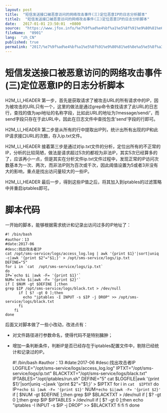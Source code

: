 ```yaml
---
layout: post
title:  "短信发送接口被恶意访问的网络攻击事件(三)定位恶意IP的日志分析脚本"
title2:  "短信发送接口被恶意访问的网络攻击事件(三)定位恶意IP的日志分析脚本"
date:   2017-01-01 23:50:01  +0800
source:  "https://www.jfox.info/%e7%9f%ad%e4%bf%a1%e5%8f%91%e9%80%81%e6%8e%a5%e5%8f%a3%e8%a2%ab%e6%81%b6%e6%84%8f%e8%ae%bf%e9%97%ae%e7%9a%84%e7%bd%91%e7%bb%9c%e6%94%bb%e5%87%bb%e4%ba%8b%e4%bb%b6-%e4%b8%89-%e5%ae%9a%e4%bd%8d%e6%81%b6.html"
fileName:  "0901"
lang:  "zh_CN"
published: true
permalink: "2017/%e7%9f%ad%e4%bf%a1%e5%8f%91%e9%80%81%e6%8e%a5%e5%8f%a3%e8%a2%ab%e6%81%b6%e6%84%8f%e8%ae%bf%e9%97%ae%e7%9a%84%e7%bd%91%e7%bb%9c%e6%94%bb%e5%87%bb%e4%ba%8b%e4%bb%b6-%e4%b8%89-%e5%ae%9a%e4%bd%8d%e6%81%b6.html"
---
```


# 短信发送接口被恶意访问的网络攻击事件(三)定位恶意IP的日志分析脚本 


H2M_LI_HEADER 
第一步，首先是获取请求了被攻击URL的所有请求中的IP，因为被攻击的URL只有一个，这里的做法是通过grep命令查找请求了此URL的日志行，查找的值为api地址的名称字段，比如此URL的地址为’/message/send/’，而send字段只存在于此URL中，因此在日志文件中查找包含’send’字段的行即可。

H2M_LI_HEADER 
第二步是从所有的行中提取出IP列，统计出所有出现的IP和此IP请求接口URL的次数，存入ip.txt文件。

H2M_LI_HEADER 
接着第三步是通过对ip.txt文件的分析，定位出所有的不正常的IP，分析的比较简陋，做法是请求超过5次的都视为非法IP，其实5次已经算多的了，应该再小一点，但是其实在分析文件ip.txt文件过程中，发现正常的IP访问次数基本为一次、两次，而非法IP则为百次或千次，因此阈值设置为5或者3并没有大的影响，重点是找出访问量较大的一些IP。

H2M_LI_HEADER 
最后一步，得到这些IP值之后，将其加入到iptables的过滤策略中并重启iptables即可。

# 脚本代码

一开始的脚本，能够根据需求统计和记录出访问过多的IP地址了：

    #! /bin/bash
    #author：13
    #date:2017-06
    #desc:找出攻击者IP
    cat /opt/sms-service/logs/access_log.log | awk '{print $1}'|sort|uniq -c|awk '{print $2"="$1;}' > /opt/sms-service/logs/ip.txt
    DEFINE="5"
    for i in `cat  /opt/sms-service/logs/ip.txt`
    do
    IP=`echo $i |awk -F= '{print $1}'`
    NUM=`echo $i|awk -F= '{print $2}'`
    if [ $NUM -gt $DEFINE ];then
    grep $IP /opt/sms-service/logs/black.txt > /dev/null
          if [ $? -gt 0 ];then
            echo "iptables -I INPUT -s $IP -j DROP" >> /opt/sms-service/logs/black.txt
          fi
        fi
    done
    

后面又对脚本做了一些小改动，改进点有：

- 对文件路径进行参数命名，使得代码不是特别臃肿；
- 增加一条判断条件，判断IP是否已经存在于iptables配置文件中，剔除已经统计和记录过的IP。

    #! /bin/bash
    #author：13
    #date:2017-06
    #desc:找出攻击者IP
    LOGFILE="/opt/sms-service/logs/access_log.log"
    IPTXT="/opt/sms-service/logs/ip.txt"
    BLACKTXT="/opt/sms-service/logs/black.txt"
    IPTABLES="/opt/iptables/run.sh"
    DEFINE="5"
    cat $LOGFILE|awk '{print $1}'|sort|uniq -c|awk '{print $2"="$1;}' > $IPTXT
    for i in `cat  $IPTXT`
    do
    IP=`echo $i |awk -F= '{print $1}'`
    NUM=`echo $i|awk -F= '{print $2}'`
    if [ $NUM -gt $DEFINE ];then
    grep $IP $BLACKTXT > /dev/null
          if [ $? -gt 0 ];then
            grep $IP $IPTABLES > /dev/null
            if [ $? -gt 0 ];then
            echo "iptables -I INPUT -s $IP -j DROP" >> $BLACKTXT
            fi
          fi
        fi
    done
